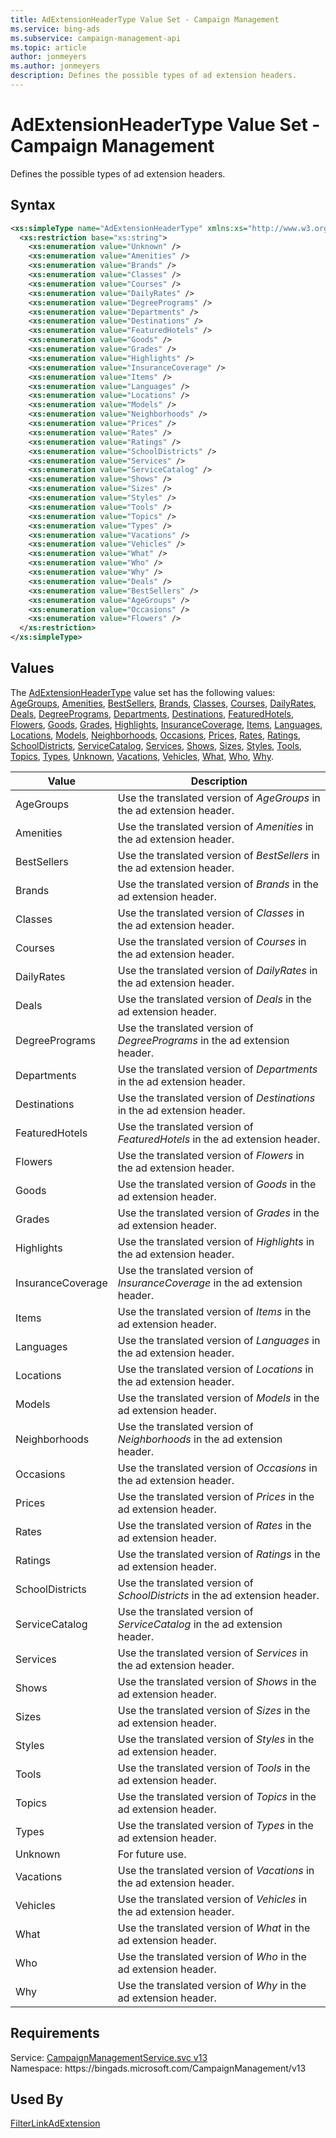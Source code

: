 ```yaml
---
title: AdExtensionHeaderType Value Set - Campaign Management
ms.service: bing-ads
ms.subservice: campaign-management-api
ms.topic: article
author: jonmeyers
ms.author: jonmeyers
description: Defines the possible types of ad extension headers.
---
```

# AdExtensionHeaderType Value Set - Campaign Management
Defines the possible types of ad extension headers.

## Syntax
```xml
<xs:simpleType name="AdExtensionHeaderType" xmlns:xs="http://www.w3.org/2001/XMLSchema">
  <xs:restriction base="xs:string">
    <xs:enumeration value="Unknown" />
    <xs:enumeration value="Amenities" />
    <xs:enumeration value="Brands" />
    <xs:enumeration value="Classes" />
    <xs:enumeration value="Courses" />
    <xs:enumeration value="DailyRates" />
    <xs:enumeration value="DegreePrograms" />
    <xs:enumeration value="Departments" />
    <xs:enumeration value="Destinations" />
    <xs:enumeration value="FeaturedHotels" />
    <xs:enumeration value="Goods" />
    <xs:enumeration value="Grades" />
    <xs:enumeration value="Highlights" />
    <xs:enumeration value="InsuranceCoverage" />
    <xs:enumeration value="Items" />
    <xs:enumeration value="Languages" />
    <xs:enumeration value="Locations" />
    <xs:enumeration value="Models" />
    <xs:enumeration value="Neighborhoods" />
    <xs:enumeration value="Prices" />
    <xs:enumeration value="Rates" />
    <xs:enumeration value="Ratings" />
    <xs:enumeration value="SchoolDistricts" />
    <xs:enumeration value="Services" />
    <xs:enumeration value="ServiceCatalog" />
    <xs:enumeration value="Shows" />
    <xs:enumeration value="Sizes" />
    <xs:enumeration value="Styles" />
    <xs:enumeration value="Tools" />
    <xs:enumeration value="Topics" />
    <xs:enumeration value="Types" />
    <xs:enumeration value="Vacations" />
    <xs:enumeration value="Vehicles" />
    <xs:enumeration value="What" />
    <xs:enumeration value="Who" />
    <xs:enumeration value="Why" />
    <xs:enumeration value="Deals" />
    <xs:enumeration value="BestSellers" />
    <xs:enumeration value="AgeGroups" />
    <xs:enumeration value="Occasions" />
    <xs:enumeration value="Flowers" />
  </xs:restriction>
</xs:simpleType>
```

## <a name="values"></a>Values

The [AdExtensionHeaderType](adextensionheadertype.md) value set has the following values: [AgeGroups](#agegroups), [Amenities](#amenities), [BestSellers](#bestsellers), [Brands](#brands), [Classes](#classes), [Courses](#courses), [DailyRates](#dailyrates), [Deals](#deals), [DegreePrograms](#degreeprograms), [Departments](#departments), [Destinations](#destinations), [FeaturedHotels](#featuredhotels), [Flowers](#flowers), [Goods](#goods), [Grades](#grades), [Highlights](#highlights), [InsuranceCoverage](#insurancecoverage), [Items](#items), [Languages](#languages), [Locations](#locations), [Models](#models), [Neighborhoods](#neighborhoods), [Occasions](#occasions), [Prices](#prices), [Rates](#rates), [Ratings](#ratings), [SchoolDistricts](#schooldistricts), [ServiceCatalog](#servicecatalog), [Services](#services), [Shows](#shows), [Sizes](#sizes), [Styles](#styles), [Tools](#tools), [Topics](#topics), [Types](#types), [Unknown](#unknown), [Vacations](#vacations), [Vehicles](#vehicles), [What](#what), [Who](#who), [Why](#why).

|Value|Description|
|-----------|---------------|
|<a name="agegroups"></a>AgeGroups|Use the translated version of *AgeGroups* in the ad extension header.|
|<a name="amenities"></a>Amenities|Use the translated version of *Amenities* in the ad extension header.|
|<a name="bestsellers"></a>BestSellers|Use the translated version of *BestSellers* in the ad extension header.|
|<a name="brands"></a>Brands|Use the translated version of *Brands* in the ad extension header.|
|<a name="classes"></a>Classes|Use the translated version of *Classes* in the ad extension header.|
|<a name="courses"></a>Courses|Use the translated version of *Courses* in the ad extension header.|
|<a name="dailyrates"></a>DailyRates|Use the translated version of *DailyRates* in the ad extension header.|
|<a name="deals"></a>Deals|Use the translated version of *Deals* in the ad extension header.|
|<a name="degreeprograms"></a>DegreePrograms|Use the translated version of *DegreePrograms* in the ad extension header.|
|<a name="departments"></a>Departments|Use the translated version of *Departments* in the ad extension header.|
|<a name="destinations"></a>Destinations|Use the translated version of *Destinations* in the ad extension header.|
|<a name="featuredhotels"></a>FeaturedHotels|Use the translated version of *FeaturedHotels* in the ad extension header.|
|<a name="flowers"></a>Flowers|Use the translated version of *Flowers* in the ad extension header.|
|<a name="goods"></a>Goods|Use the translated version of *Goods* in the ad extension header.|
|<a name="grades"></a>Grades|Use the translated version of *Grades* in the ad extension header.|
|<a name="highlights"></a>Highlights|Use the translated version of *Highlights* in the ad extension header.|
|<a name="insurancecoverage"></a>InsuranceCoverage|Use the translated version of *InsuranceCoverage* in the ad extension header.|
|<a name="items"></a>Items|Use the translated version of *Items* in the ad extension header.|
|<a name="languages"></a>Languages|Use the translated version of *Languages* in the ad extension header.|
|<a name="locations"></a>Locations|Use the translated version of *Locations* in the ad extension header.|
|<a name="models"></a>Models|Use the translated version of *Models* in the ad extension header.|
|<a name="neighborhoods"></a>Neighborhoods|Use the translated version of *Neighborhoods* in the ad extension header.|
|<a name="occasions"></a>Occasions|Use the translated version of *Occasions* in the ad extension header.|
|<a name="prices"></a>Prices|Use the translated version of *Prices* in the ad extension header.|
|<a name="rates"></a>Rates|Use the translated version of *Rates* in the ad extension header.|
|<a name="ratings"></a>Ratings|Use the translated version of *Ratings* in the ad extension header.|
|<a name="schooldistricts"></a>SchoolDistricts|Use the translated version of *SchoolDistricts* in the ad extension header.|
|<a name="servicecatalog"></a>ServiceCatalog|Use the translated version of *ServiceCatalog* in the ad extension header.|
|<a name="services"></a>Services|Use the translated version of *Services* in the ad extension header.|
|<a name="shows"></a>Shows|Use the translated version of *Shows* in the ad extension header.|
|<a name="sizes"></a>Sizes|Use the translated version of *Sizes* in the ad extension header.|
|<a name="styles"></a>Styles|Use the translated version of *Styles* in the ad extension header.|
|<a name="tools"></a>Tools|Use the translated version of *Tools* in the ad extension header.|
|<a name="topics"></a>Topics|Use the translated version of *Topics* in the ad extension header.|
|<a name="types"></a>Types|Use the translated version of *Types* in the ad extension header.|
|<a name="unknown"></a>Unknown|For future use.|
|<a name="vacations"></a>Vacations|Use the translated version of *Vacations* in the ad extension header.|
|<a name="vehicles"></a>Vehicles|Use the translated version of *Vehicles* in the ad extension header.|
|<a name="what"></a>What|Use the translated version of *What* in the ad extension header.|
|<a name="who"></a>Who|Use the translated version of *Who* in the ad extension header.|
|<a name="why"></a>Why|Use the translated version of *Why* in the ad extension header.|

## Requirements
Service: [CampaignManagementService.svc v13](https://campaign.api.bingads.microsoft.com/Api/Advertiser/CampaignManagement/v13/CampaignManagementService.svc)  
Namespace: https\://bingads.microsoft.com/CampaignManagement/v13  

## Used By
[FilterLinkAdExtension](filterlinkadextension.md)  

